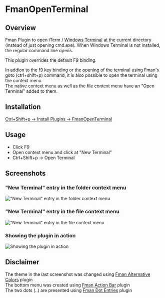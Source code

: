 # FmanOpenTerminal

## Overview
Fman Plugin to open iTerm / [Windows Terminal](https://www.microsoft.com/en-us/p/windows-terminal/9n0dx20hk701?activetab=pivot:overviewtab) at the current directory (instead of just opening cmd.exe).
When Windows Terminal is not installed, the regular command line opens.

This plugin overrides the default F9 binding.

In addion to the f9 key binding or the opening of the terminal using Fman's goto (ctrl+shift+p) command, it is also possible to open the terminal using the context menu.  
The native context menu as well as the file context menu have an "Open Terminal" added to them.

## Installation
[Ctrl+Shift+p -> Install Plugins -> FmanOpenTerminal](https://fman.io/docs/installing-plugins)

## Usage
- Click F9
- Open context menu and click at "New Terminal"
- Ctrl+Shift+p -> Open Terminal

## Screenshots
### "New Terminal" entry in the folder context menu
!["New Terminal" entry in the folder context menu](https://user-images.githubusercontent.com/1760091/129874714-aac22a2d-7788-4dbe-8797-64c42fce5989.jpg "\"New Terminal\" entry in the folder context menu")  

### "New Terminal" entry in the file context menu
!["New Terminal" entry in the file context menu](https://user-images.githubusercontent.com/1760091/129874880-e3797023-a7c9-431e-8818-0dab14a9ba77.jpg "\"New Terminal\" entry in the file context menu")  

### Showing the plugin in action
![Showing the plugin in action](https://user-images.githubusercontent.com/1760091/129875753-d008f821-d6e1-46df-8a6b-1a5429c7aa6f.jpg)  

## Disclaimer
The theme in the last screenshot was changed using [Fman Alternative Colors](https://github.com/strayge/FmanAlternativeColors) plugin  
The bottom menu was created using [Fman Action Bar](https://github.com/strayge/FmanActionBar) plugin  
The two dots (..) are presented using [Fman Dot Entries](https://github.com/strayge/FmanDotEntries) plugin  